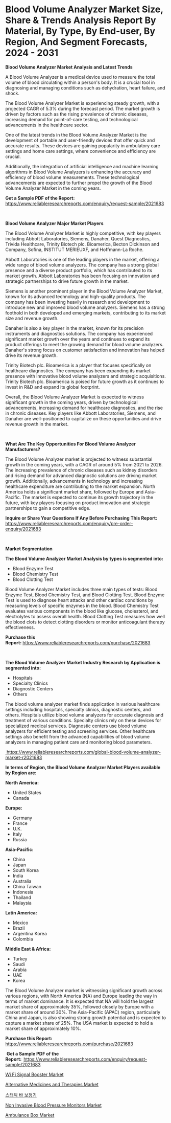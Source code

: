 <p><h1>Blood Volume Analyzer Market Size, Share & Trends Analysis Report By Material, By Type, By End-user, By Region, And Segment Forecasts, 2024 - 2031</h1></p><p><strong>Blood Volume Analyzer Market Analysis and Latest Trends</strong></p>
<p><p>A Blood Volume Analyzer is a medical device used to measure the total volume of blood circulating within a person's body. It is a crucial tool in diagnosing and managing conditions such as dehydration, heart failure, and shock.</p><p>The Blood Volume Analyzer Market is experiencing steady growth, with a projected CAGR of 5.3% during the forecast period. The market growth is driven by factors such as the rising prevalence of chronic diseases, increasing demand for point-of-care testing, and technological advancements in the healthcare sector.</p><p>One of the latest trends in the Blood Volume Analyzer Market is the development of portable and user-friendly devices that offer quick and accurate results. These devices are gaining popularity in ambulatory care settings and home care settings, where convenience and efficiency are crucial.</p><p>Additionally, the integration of artificial intelligence and machine learning algorithms in Blood Volume Analyzers is enhancing the accuracy and efficiency of blood volume measurements. These technological advancements are expected to further propel the growth of the Blood Volume Analyzer Market in the coming years.</p></p>
<p><strong>Get a Sample PDF of the Report:&nbsp;</strong> <a href="https://www.reliableresearchreports.com/enquiry/request-sample/2021683">https://www.reliableresearchreports.com/enquiry/request-sample/2021683</a></p>
<p>&nbsp;</p>
<p><strong>Blood Volume Analyzer Major Market Players</strong></p>
<p><p>The Blood Volume Analyzer Market is highly competitive, with key players including Abbott Laboratories, Siemens, Danaher, Quest Diagnostics, Trivida Healthcare, Trinity Biotech plc. Bioamerica, Becton Dickinson and Company, Sofina, INSTITUT MERIEUXF, and Hoffmann-La Roche.</p><p>Abbott Laboratories is one of the leading players in the market, offering a wide range of blood volume analyzers. The company has a strong global presence and a diverse product portfolio, which has contributed to its market growth. Abbott Laboratories has been focusing on innovation and strategic partnerships to drive future growth in the market.</p><p>Siemens is another prominent player in the Blood Volume Analyzer Market, known for its advanced technology and high-quality products. The company has been investing heavily in research and development to introduce new and improved blood volume analyzers. Siemens has a strong foothold in both developed and emerging markets, contributing to its market size and revenue growth.</p><p>Danaher is also a key player in the market, known for its precision instruments and diagnostics solutions. The company has experienced significant market growth over the years and continues to expand its product offerings to meet the growing demand for blood volume analyzers. Danaher's strong focus on customer satisfaction and innovation has helped drive its revenue growth.</p><p>Trinity Biotech plc. Bioamerica is a player that focuses specifically on healthcare diagnostics. The company has been expanding its market presence with innovative blood volume analyzers and strategic acquisitions. Trinity Biotech plc. Bioamerica is poised for future growth as it continues to invest in R&D and expand its global footprint.</p><p>Overall, the Blood Volume Analyzer Market is expected to witness significant growth in the coming years, driven by technological advancements, increasing demand for healthcare diagnostics, and the rise in chronic diseases. Key players like Abbott Laboratories, Siemens, and Danaher are well-positioned to capitalize on these opportunities and drive revenue growth in the market.</p></p>
<p>&nbsp;</p>
<p><strong>What Are The Key Opportunities For Blood Volume Analyzer Manufacturers?</strong></p>
<p><p>The Blood Volume Analyzer market is projected to witness substantial growth in the coming years, with a CAGR of around 5% from 2021 to 2026. The increasing prevalence of chronic diseases such as kidney disorders and rising demand for advanced diagnostic solutions are driving market growth. Additionally, advancements in technology and increasing healthcare expenditure are contributing to the market expansion. North America holds a significant market share, followed by Europe and Asia-Pacific. The market is expected to continue its growth trajectory in the future, with key players focusing on product innovation and strategic partnerships to gain a competitive edge.</p></p>
<p><strong>Inquire or Share Your Questions If Any Before Purchasing This Report:</strong> <a href="https://www.reliableresearchreports.com/enquiry/pre-order-enquiry/2021683">https://www.reliableresearchreports.com/enquiry/pre-order-enquiry/2021683</a></p>
<p>&nbsp;</p>
<p><strong>Market Segmentation</strong></p>
<p><strong>The Blood Volume Analyzer Market Analysis by types is segmented into:</strong></p>
<p><ul><li>Blood Enzyme Test</li><li>Blood Chemistry Test</li><li>Blood Clotting Test</li></ul></p>
<p><p>Blood Volume Analyzer Market includes three main types of tests: Blood Enzyme Test, Blood Chemistry Test, and Blood Clotting Test. Blood Enzyme Test is used to diagnose heart attacks and other cardiac conditions by measuring levels of specific enzymes in the blood. Blood Chemistry Test evaluates various components in the blood like glucose, cholesterol, and electrolytes to assess overall health. Blood Clotting Test measures how well the blood clots to detect clotting disorders or monitor anticoagulant therapy effectiveness.</p></p>
<p><strong>Purchase this Report:&nbsp;</strong><a href="https://www.reliableresearchreports.com/purchase/2021683">https://www.reliableresearchreports.com/purchase/2021683</a></p>
<p>&nbsp;</p>
<p><strong>The Blood Volume Analyzer Market Industry Research by Application is segmented into:</strong></p>
<p><ul><li>Hospitals</li><li>Specialty Clinics</li><li>Diagnostic Centers</li><li>Others</li></ul></p>
<p><p>The blood volume analyzer market finds application in various healthcare settings including hospitals, specialty clinics, diagnostic centers, and others. Hospitals utilize blood volume analyzers for accurate diagnosis and treatment of various conditions. Specialty clinics rely on these devices for specialized medical services. Diagnostic centers use blood volume analyzers for efficient testing and screening services. Other healthcare settings also benefit from the advanced capabilities of blood volume analyzers in managing patient care and monitoring blood parameters.</p></p>
<p><a href="https://www.reliableresearchreports.com/global-blood-volume-analyzer-market-r2021683">&nbsp;https://www.reliableresearchreports.com/global-blood-volume-analyzer-market-r2021683</a></p>
<p><strong>In terms of Region, the Blood Volume Analyzer Market Players available by Region are:</strong></p>
<p>
    <p> <strong> North America: </strong>
        <ul>
            <li>United States</li>
            <li>Canada</li>
        </ul>
        </p> 
    <p> <strong> Europe: </strong>
        <ul>
            <li>Germany</li>
            <li>France</li>
            <li>U.K.</li>
            <li>Italy</li>
            <li>Russia</li>
        </ul>
        </p> 
    <p> <strong> Asia-Pacific: </strong>
        <ul>
            <li>China</li>
            <li>Japan</li>
            <li>South Korea</li>
            <li>India</li>
            <li>Australia</li>
            <li>China Taiwan</li>
            <li>Indonesia</li>
            <li>Thailand</li>
            <li>Malaysia</li>
        </ul>
        </p> 
    <p> <strong> Latin America: </strong>
        <ul>
            <li>Mexico</li>
            <li>Brazil</li>
            <li>Argentina Korea</li>
            <li>Colombia</li>
        </ul>
        </p> 
    <p> <strong> Middle East & Africa: </strong>
        <ul>
            <li>Turkey</li>
            <li>Saudi</li>
            <li>Arabia</li>
            <li>UAE</li>
            <li>Korea</li>
        </ul>
    </p>
    </p>
<p><p>The Blood Volume Analyzer market is witnessing significant growth across various regions, with North America (NA) and Europe leading the way in terms of market dominance. It is expected that NA will hold the largest market share of approximately 35%, followed closely by Europe with a market share of around 30%. The Asia-Pacific (APAC) region, particularly China and Japan, is also showing strong growth potential and is expected to capture a market share of 25%. The USA market is expected to hold a market share of approximately 10%.</p></p>
<p><strong>Purchase this Report: </strong><a href="https://www.reliableresearchreports.com/purchase/2021683">https://www.reliableresearchreports.com/purchase/2021683</a></p>
<p>&nbsp;<strong>Get a Sample PDF of the Report:&nbsp;&nbsp;</strong><a href="https://www.reliableresearchreports.com/enquiry/request-sample/2021683">https://www.reliableresearchreports.com/enquiry/request-sample/2021683</a></p>
<p><strong></strong></p>
<p><p><a href="https://medium.com/@akshatreportprime/wi-fi-signal-booster-market-a-global-and-regional-analysis-focus-on-end-user-product-and-dbea7b6abdd5">Wi Fi Signal Booster Market</a></p><p><a href="https://issuu.com/reportprime-2/docs/alternative-medicines-and-therapies-market-size-20">Alternative Medicines and Therapies Market</a></p><p><a href="https://medium.com/@gabrielblanda5656/%EC%A0%95%EC%A0%84%EC%9A%A9%EB%9F%89-%EB%B3%B4%EC%83%81%EA%B8%B0-%EC%8B%9C%EC%9E%A5-%EA%B7%9C%EB%AA%A8-%EC%84%B1%EC%9E%A5-%EB%8F%99%ED%96%A5-%ED%86%B5%EA%B3%84-%EB%B0%8F-%EC%98%88%EC%B8%A1-2024-2031-edf2ea9678c0">스태틱 바 보정기</a></p><p><a href="https://github.com/provorikovar/Market-Research-Report-List-5/blob/main/non-invasive-blood-pressure-monitors-market.md">Non Invasive Blood Pressure Monitors Market</a></p><p><a href="https://github.com/angelajermaine/Market-Research-Report-List-4/blob/main/ambulance-box-market.md">Ambulance Box Market</a></p></p>
